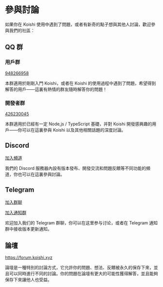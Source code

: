 # 參與討論

如果你在 Koishi 使用中遇到了問題，或者有新奇的點子想與其他人討論，歡迎參與我們的社區：

## QQ 群

### 用戶群

[948266958](https://qm.qq.com/q/7C9E9rjR0Q)

本群適用於剛剛入門 Koishi，或者在 Koishi 的使用過程中遇到了問題，希望得到解答的用戶——這裏有熱情的群友隨時解答你的問題！

### 開發者群

[426230045](https://jq.qq.com/?_wv=1027&k=6FDoxQ6g)

本群適用於已經有一定 Node,js / TypeScript 基礎，并對 Koishi 開發感興趣的用戶——你可以在這裏參與 Koishi 以及其他相關話題的深度討論。

## Discord

[加入頻道](https://discord.com/invite/xfxYwmd284)

我們的 Discord 服務器內設有版本發布、開發交流和問題反饋等不同功能的頻道，你也可以在這裏參與討論。

## Telegram

[加入群聊](https://t.me/koishichat)

[加入通知群](https://t.me/koishichannel)

欢迎加入我们的 Telegram 群聊，你可以在这里参与讨论，或者在 Telegram 通知群中接收版本更新通知。

## 論壇

<https://forum.koishi.xyz>

論壇是一種特別的討論方式，它允許你的問題、想法、反饋被永久的保存下來，並且可以同時進行不同的討論。你的問題在論壇有更大的可能性獲得解答，並且能夠保存下來讓他人也受益。
